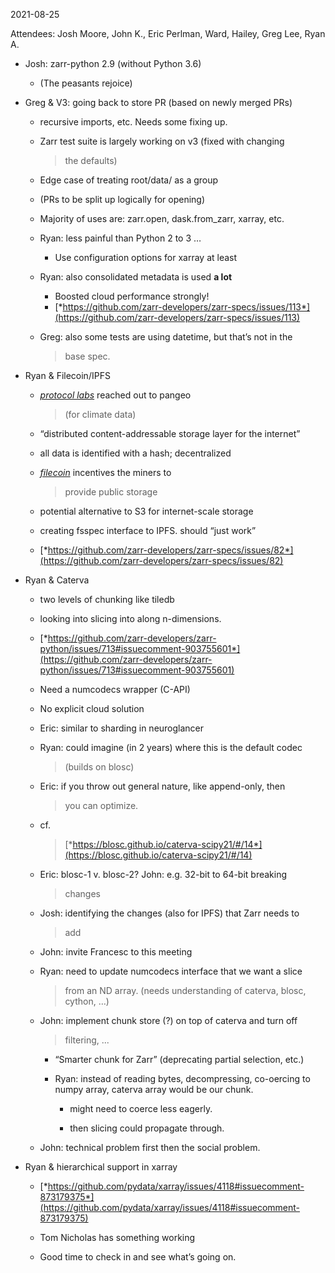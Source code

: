 <span id="anchor-14"></span>​​2021-08-25

Attendees: Josh Moore, John K., Eric Perlman, Ward, Hailey, Greg Lee,
Ryan A.

-   Josh: zarr-python 2.9 (without Python 3.6)

    -   (The peasants rejoice)

-   Greg & V3: going back to store PR (based on newly merged PRs)

    -   recursive imports, etc. Needs some fixing up.

    -   Zarr test suite is largely working on v3 (fixed with changing
        > the defaults)

    -   Edge case of treating root/data/ as a group

    -   (PRs to be split up logically for opening)

    -   Majority of uses are: zarr.open, dask.from_zarr, xarray, etc.

    -   Ryan: less painful than Python 2 to 3 …

        -   Use configuration options for xarray at least

    -   Ryan: also consolidated metadata is used **a lot**

        -   Boosted cloud performance strongly!
        -   [*https://github.com/zarr-developers/zarr-specs/issues/113*](https://github.com/zarr-developers/zarr-specs/issues/113)

    -   Greg: also some tests are using datetime, but that’s not in the
        > base spec.

-   Ryan & Filecoin/IPFS

    -   [*protocol labs*](https://protocol.ai/) reached out to pangeo
        > (for climate data)

    -   “distributed content-addressable storage layer for the internet”

    -   all data is identified with a hash; decentralized

    -   [*filecoin*](https://filecoin.io/) incentives the miners to
        > provide public storage

    -   potential alternative to S3 for internet-scale storage

    -   creating fsspec interface to IPFS. should “just work”

    -   [*https://github.com/zarr-developers/zarr-specs/issues/82*](https://github.com/zarr-developers/zarr-specs/issues/82)

-   Ryan & Caterva

    -   two levels of chunking like tiledb

    -   looking into slicing into along n-dimensions.

    -   [*https://github.com/zarr-developers/zarr-python/issues/713#issuecomment-903755601*](https://github.com/zarr-developers/zarr-python/issues/713#issuecomment-903755601)

    -   Need a numcodecs wrapper (C-API)

    -   No explicit cloud solution

    -   Eric: similar to sharding in neuroglancer

    -   Ryan: could imagine (in 2 years) where this is the default codec
        > (builds on blosc)

    -   Eric: if you throw out general nature, like append-only, then
        > you can optimize.

    -   cf.
        > [*https://blosc.github.io/caterva-scipy21/#/14*](https://blosc.github.io/caterva-scipy21/#/14)

    -   Eric: blosc-1 v. blosc-2? John: e.g. 32-bit to 64-bit breaking
        > changes

    -   Josh: identifying the changes (also for IPFS) that Zarr needs to
        > add

    -   John: invite Francesc to this meeting

    -   Ryan: need to update numcodecs interface that we want a slice
        > from an ND array. (needs understanding of caterva, blosc,
        > cython, …)

    -   John: implement chunk store (?) on top of caterva and turn off
        > filtering, ...

        -   “Smarter chunk for Zarr” (deprecating partial selection,
            etc.)

        -   Ryan: instead of reading bytes, decompressing, co-oercing to
            numpy array, caterva array would be our chunk.

            -   might need to coerce less eagerly.

            -   then slicing could propagate through.

    -   John: technical problem first then the social problem.

-   Ryan & hierarchical support in xarray

    -   [*https://github.com/pydata/xarray/issues/4118#issuecomment-873179375*](https://github.com/pydata/xarray/issues/4118#issuecomment-873179375)

    -   Tom Nicholas has something working

    -   Good time to check in and see what’s going on.

